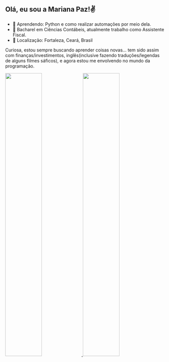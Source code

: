 ## Olá, eu sou a Mariana Paz!✌️

- 🌱 Aprendendo: Python e como realizar automações por meio dela.
- 💼 Bacharel em Ciências Contábeis, atualmente trabalho como Assistente Fiscal. 
- 📍 Localização: Fortaleza, Ceará, Brasil

Curiosa, estou sempre buscando aprender coisas novas... tem sido assim com finanças/investimentos, inglês(inclusive fazendo traduções/legendas de alguns filmes sáficos), e agora estou me envolvendo no mundo da programação.

<div>
  <a href="https://github.com/maripzlima">
  <img width="48%" src="https://github-readme-stats.vercel.app/api?username=maripzlima&show_icons=true&theme=dracula&include_all_commits=true&count_private=true"/>
  <img width="48%" src="https://github-readme-stats.vercel.app/api/top-langs/?username=maripzlima&layout=compact&langs_count=7&theme=dracula"/>
</div>
